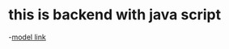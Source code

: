 # this is backend with java script

-[model link](https://app.eraser.io/workspace/vGobqnb6scZbLfZWzhdm?origin=share)